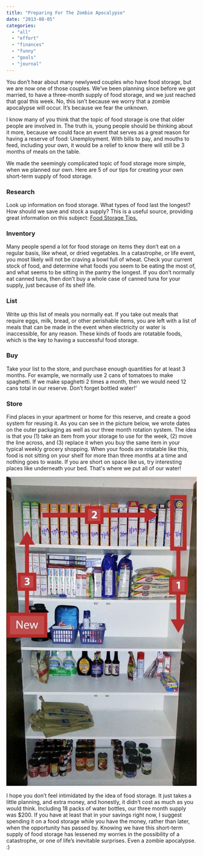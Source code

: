 ```yaml
---
title: "Preparing For The Zombie Apocalypse"
date: "2013-08-05"
categories: 
  - "all"
  - "effort"
  - "finances"
  - "funny"
  - "goals"
  - "journal"
---
```


You don’t hear about many newlywed couples who have food storage, but we are now one of those couples. We’ve been planning since before we got married, to have a three-month supply of food storage, and we just reached that goal this week. No, this isn’t because we worry that a zombie apocalypse will occur. It’s because we fear the unknown.

I know many of you think that the topic of food storage is one that older people are involved in. The truth is, young people should be thinking about it more, because we could face an event that serves as a great reason for having a reserve of food: Unemployment. With bills to pay, and mouths to feed, including your own, it would be a relief to know there will still be 3 months of meals on the table.

We made the seemingly complicated topic of food storage more simple, when we planned our own. Here are 5 of our tips for creating your own short-term supply of food storage.

### Research

Look up information on food storage. What types of food last the longest? How should we save and stock a supply? This is a useful source, providing great information on this subject: [Food Storage Tips.](https://www.lds.org/topics/food-storage?lang=eng)

### Inventory

Many people spend a lot for food storage on items they don’t eat on a regular basis, like wheat, or dried vegetables. In a catastrophe, or life event, you most likely will not be craving a bowl full of wheat. Check your current stock of food, and determine what foods you seem to be eating the most of, and what seems to be sitting in the pantry the longest. If you don’t normally eat canned tuna, then don’t buy a whole case of canned tuna for your supply, just because of its shelf life.

### List

Write up this list of meals you normally eat. If you take out meals that require eggs, milk, bread, or other perishable items, you are left with a list of meals that can be made in the event when electricity or water is inaccessible, for any reason. These kinds of foods are rotatable foods, which is the key to having a successful food storage.

### Buy

Take your list to the store, and purchase enough quantities for at least 3 months. For example, we normally use 2 cans of tomatoes to make spaghetti. If we make spaghetti 2 times a month, then we would need 12 cans total in our reserve. Don’t forget bottled water!'

### Store

Find places in your apartment or home for this reserve, and create a good system for reusing it. As you can see in the picture below, we wrote dates on the outer packaging as well as our three month rotation system. The idea is that you (1) take an item from your storage to use for the week, (2) move the line across, and (3) replace it when you buy the same item in your typical weekly grocery shopping. When your foods are rotatable like this, food is not sitting on your shelf for more than three months at a time and nothing goes to waste. If you are short on space like us, try interesting places like underneath your bed. That's where we put all of our water!

[![food storage](/images/Food_Storage_3-632x1024.jpg)](http://freshlymarried.com/wp-content/uploads/2013/08/Food_Storage_2.jpg)

I hope you don’t feel intimidated by the idea of food storage. It just takes a little planning, and extra money, and honestly, it didn’t cost as much as you would think. Including 18 packs of water bottles, our three month supply was $200. If you have at least that in your savings right now, I suggest spending it on a food storage while you have the money, rather than later, when the opportunity has passed by. Knowing we have this short-term supply of food storage has lessened my worries in the possibility of a catastrophe, or one of life’s inevitable surprises. Even a zombie apocalypse. :)
